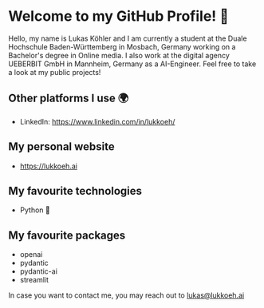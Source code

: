 # Welcome to my GitHub Profile! 👋

Hello, my name is Lukas Köhler and I am currently a student at the Duale Hochschule Baden-Württemberg in Mosbach, Germany working on a Bachelor's degree in Online media. I also work at the digital agency UEBERBIT GmbH in Mannheim, Germany as a AI-Engineer. Feel free to take a look at my public projects!

## Other platforms I use 🌍
- LinkedIn: https://www.linkedin.com/in/lukkoeh/

## My personal website
- https://lukkoeh.ai

## My favourite technologies
- Python 🐍

## My favourite packages
- openai
- pydantic
- pydantic-ai
- streamlit

In case you want to contact me, you may reach out to [lukas@lukkoeh.ai](mailto:lukas@lukkoeh.ai)
